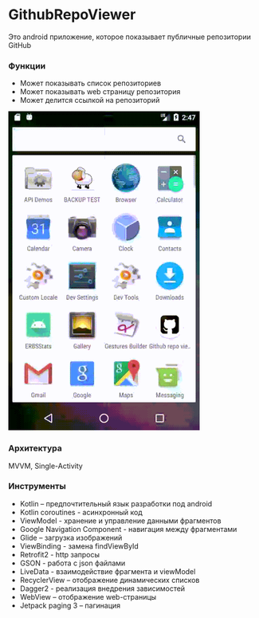 # GithubRepoViewer

Это android приложение, которое показывает публичные репозитории GitHub  

### Функции  

-	Может показывать список репозиториев  
-	Может показывать web страницу репозитория  
-	Может делится ссылкой на репозиторий  

![preview](previewMini.gif "preview")

### Архитектура

MVVM, Single-Activity

### Инструменты
- Kotlin – предпочтительный язык разработки под android
- Kotlin сoroutines - асинхронный код
- ViewModel - хранение и управление данными фрагментов
- Google Navigation Component - навигация между фрагментами
- Glide – загрузка изображений
- ViewBinding - замена findViewById
- Retrofit2 - http запросы
- GSON - работа с json файлами
- LiveData - взаимодействие фрагмента и viewModel
- RecyclerView – отображение динамических списков
- Dagger2 - реализация внедрения зависимостей
- WebView – отображение web-страницы
- Jetpack paging 3 – пагинация
